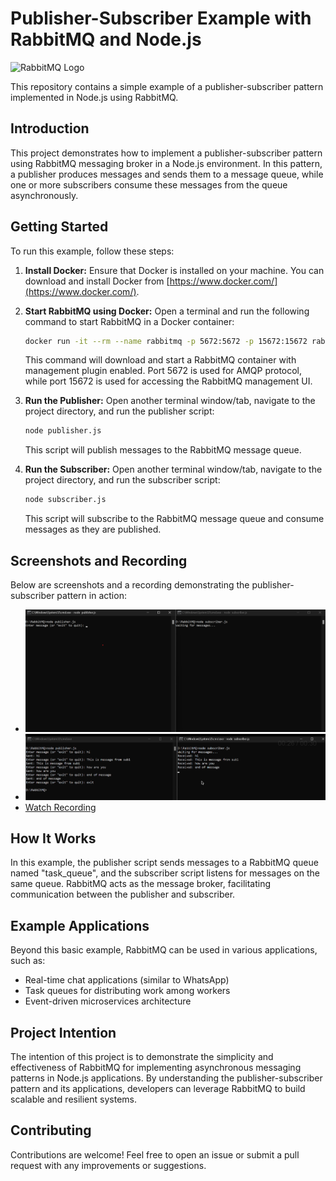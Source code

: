 # Publisher-Subscriber Example with RabbitMQ and Node.js

![RabbitMQ Logo](https://www.rabbitmq.com/img/logo-rabbitmq.svg)

This repository contains a simple example of a publisher-subscriber pattern implemented in Node.js using RabbitMQ.

## Introduction

This project demonstrates how to implement a publisher-subscriber pattern using RabbitMQ messaging broker in a Node.js environment. In this pattern, a publisher produces messages and sends them to a message queue, while one or more subscribers consume these messages from the queue asynchronously.

## Getting Started

To run this example, follow these steps:

1. **Install Docker:** Ensure that Docker is installed on your machine. You can download and install Docker from [https://www.docker.com/](https://www.docker.com/).

2. **Start RabbitMQ using Docker:** Open a terminal and run the following command to start RabbitMQ in a Docker container:

    ```bash
    docker run -it --rm --name rabbitmq -p 5672:5672 -p 15672:15672 rabbitmq:3.13-management
    ```

    This command will download and start a RabbitMQ container with management plugin enabled. Port 5672 is used for AMQP protocol, while port 15672 is used for accessing the RabbitMQ management UI.

3. **Run the Publisher:** Open another terminal window/tab, navigate to the project directory, and run the publisher script:

    ```bash
    node publisher.js
    ```

    This script will publish messages to the RabbitMQ message queue.

4. **Run the Subscriber:** Open another terminal window/tab, navigate to the project directory, and run the subscriber script:

    ```bash
    node subscriber.js
    ```

    This script will subscribe to the RabbitMQ message queue and consume messages as they are published.

## Screenshots and Recording

Below are screenshots and a recording demonstrating the publisher-subscriber pattern in action:

- ![Screenshot 1](Screenshot_Pub_Sub_1.png)
- ![Screenshot 2](Screenshot_Pub_Sub_2.png)
- [Watch Recording](Recording_Pub_Sub_1.mp4)

## How It Works

In this example, the publisher script sends messages to a RabbitMQ queue named "task_queue", and the subscriber script listens for messages on the same queue. RabbitMQ acts as the message broker, facilitating communication between the publisher and subscriber.

## Example Applications

Beyond this basic example, RabbitMQ can be used in various applications, such as:

- Real-time chat applications (similar to WhatsApp)
- Task queues for distributing work among workers
- Event-driven microservices architecture

## Project Intention

The intention of this project is to demonstrate the simplicity and effectiveness of RabbitMQ for implementing asynchronous messaging patterns in Node.js applications. By understanding the publisher-subscriber pattern and its applications, developers can leverage RabbitMQ to build scalable and resilient systems.

## Contributing

Contributions are welcome! Feel free to open an issue or submit a pull request with any improvements or suggestions.